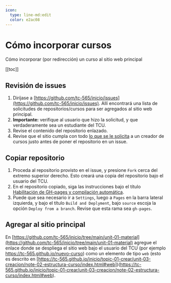 ```yaml
---
icon: 
  type: line-md:edit
  color: e2ac08 
---
```

# Cómo incorporar cursos
Cómo incorporar (por redirección) un curso al sitio web principal

[[toc]]

## Revisión de issues
1. Diríjase a [https://github.com/tc-565/inicio/issues](https://github.com/tc-565/inicio/issues). Allí encontrará una lista de solicitudes de repositorios/cursos para ser agregados al sitio web principal.
2. **Importante:** verifique al usuario que hizo la solicitud, y que verdaderamente sea un estudiante del TCU.
3. Revise el contenido del repositorio enlazado.
4. Revise que el sitio cumpla con todo [lo que se le solicita](https://tc-565.github.io/inicio/topic-01-crear/unit-03-creacion/note-03-revision/index.html) a un creador de cursos justo antes de poner el repositorio en un issue.

## Copiar repositorio
1. Proceda al repositorio provisto en el issue, y presione `Fork` cerca del extremo superior derecho. Esto creará una copia del repositorio bajo el usuario del TCU.
2. En el repositorio copiado, siga las instrucciones bajo el título [Habilitación de GH-pages y compilación automática](https://tc-565.github.io/inicio/topic-01-crear/unit-03-creacion/note-01-clonar-plantilla/index.html#habilitación-de-gh-pages-y-compilación-automática).
3. Puede que sea necesario ir a `Settings`, luego a `Pages` en la barra lateral izquierda, y bajo el título `Build and Deplyment`, bajo `source` escoja la opción `Deploy from a branch`. Revise que esta rama sea `gh-pages`. 

## Agregar al sitio principal
En [https://github.com/tc-565/inicio/tree/main/unit-01-material](https://github.com/tc-565/inicio/tree/main/unit-01-material) agregue el enlace donde se despliega el sitio web bajo el usuario del TCU (por ejemplo https://tc-565.github.io/nuevo-curso) como un elemento de tipo `web` (esto es descrito en [https://tc-565.github.io/inicio/topic-01-crear/unit-03-creacion/note-02-estructura-curso/index.html#web])(https://tc-565.github.io/inicio/topic-01-crear/unit-03-creacion/note-02-estructura-curso/index.html#web).
